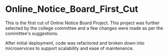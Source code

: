 # Online_Notice_Board_First_Cut
This is the first cut of Online Notice Board Project. This project was further selected by the college committee and a few changes were made as per the committee's suggestions.

After initial deployment, code was refactored and broken down into microservices to support scalability and ease of maintenance.
